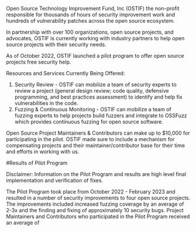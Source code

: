 Open Source Technology Improvement Fund, Inc (OSTIF) the non-profit responsible for thousands of hours of security improvement work and hundreds of vulnerability patches across the open source ecosystem. 

In partnership with over 100 organizations, open source projects, and advocates, OSTIF is currently working with industry partners to help open source projects with their security needs. 

As of October 2022, OSTIF launched a pilot program to offer open source projects free security help. 

Resources and Services Currently Being Offered: 
1) Security Review - OSTIF can mobilize a team of security experts to review a project (general design review; code quality, defensive programming, and  best practices assessment) to identify and help fix vulnerabilities in the code. 
2) Fuzzing & Continuous Monitoring - OSTIF can mobilize a team of fuzzing experts to help projects build fuzzers and integrate to OSSFuzz which provides continuous fuzzing for open source software. 


Open Source Project Maintainers & Contributors can make up to $10,000 for participating in the pilot. OSTIF made sure to include a mechanism for compensating projects and their maintainer/contributor base for their time and efforts in working with us. 

#Results of Pilot Program

Disclaimer: Information on the Pilot Program and results are high level final implementation and verification of fixes. 

The Pilot Program took place from October 2022 - February 2023 and resulted in a number of security improvements to four open source projects. The improvements included increased fuzzing coverage by an average of 2-3x and the finding and fixing of approximately 10 security bugs. Project Maintainers and Contributors who participated in the Pilot Program received an average of 
